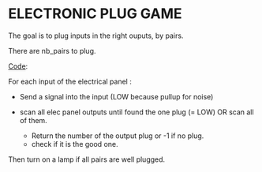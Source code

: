 # ELECTRONIC PLUG GAME

The goal is to plug inputs in the right ouputs, by pairs.

There are nb_pairs to plug.

<u>Code</u>:

For each input of the electrical panel :

- Send a signal into the input (LOW because pullup for noise)
- scan all elec panel outputs until found the one plug (= LOW) OR scan all of them.

   - Return the number of the output plug or -1 if no plug.
   - check if it is the good one.

Then turn on a lamp if all pairs are well plugged.
